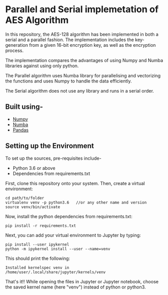 # Parallel and Serial implemetation of AES Algorithm

In this repository, the AES-128 algorithm has been implemented in both a serial and a parallel fashion. The implementation includes the key-generation from a given 16-bit encryption key, as well as the encryption process. 

The implementation compares the advantages of using Numpy and Numba libraries against using only python.

The Parallel algorithm uses Numba library for parallelising and vectorizing the functions and uses Numpy to handle the data efficiently.

The Serial algorithm does not use any library and runs in a serial order.

## Built using-

- [Numpy](https://numpy.org)
- [Numba](https://numba.pydata.org)
- [Pandas](https://pandas.pydata.org)

## Setting up the Environment

To set up the sources, pre-requisites include-

- Python 3.6 or above
- Dependencies from requirements.txt

First, clone this repository onto your system. Then, create a virtual environment:

```
cd path/to/folder
virtualenv venv -p python3.6   //or any other name and version
source venv/bin/activate
```

Now, install the python dependencies from requirements.txt:
```
pip install -r requirements.txt
```

Next, you can add your virtual environment to Jupyter by typing:
```
pip install --user ipykernel
python -m ipykernel install --user --name=venv
```

This should print the following:
```
Installed kernelspec venv in /home/user/.local/share/jupyter/kernels/venv
```

That's it!! While opening the files in Jupyter or Jupyter notebook, choose the saved kernel name (here "venv") instead of python or python3.
